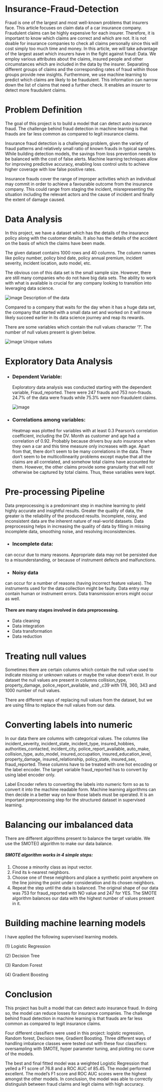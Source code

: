 # Insurance-Fraud-Detection
Fraud is one of the largest and most well-known problems that insurers face. This article focuses on claim data of a car insurance company. Fraudulent claims can be highly expensive for each insurer. Therefore, it is important to know which claims are correct and which are not. It is not doable for insurance companies to check all claims personally since this will cost simply too much time and money. In this article, we will take advantage of the largest asset which insurers have in the fight against fraud: Data. We employ various attributes about the claims, insured people and other circumstances which are included in the data by the insurer. Separating different groups of claims and the corresponding rates of fraud within those groups provide new insights.
Furthermore, we use machine learning to predict which claims are likely to be fraudulent. This information can narrow down the list of claims that need a further check. It enables an insurer to detect more fraudulent claims.
# Problem Definition
The goal of this project is to build a model that can detect auto insurance fraud. The challenge behind fraud detection in machine learning is that frauds are far less common as compared to legit insurance claims.

Insurance fraud detection is a challenging problem, given the variety of fraud patterns and relatively small ratio of known frauds in typical samples. While building detection models, the savings from loss prevention needs to be balanced with the cost of false alerts. Machine learning techniques allow for improving predictive accuracy, enabling loss control units to achieve higher coverage with low false positive rates.

Insurance frauds cover the range of improper activities which an individual may commit in order to achieve a favourable outcome from the insurance company. This could range from staging the incident, misrepresenting the situation including the relevant actors and the cause of incident and finally the extent of damage caused.
# Data Analysis
In this project, we have a dataset which has the details of the insurance policy along with the customer details. It also has the details of the accident on the basis of which the claims have been made.

The given dataset contains 1000 rows and 40 columns. The column names like policy number, policy bind date, policy annual premium, incident severity, incident location, auto model, etc.

The obvious con of this data set is the small sample size. However, there are still many companies who do not have big data sets. The ability to work with what is available is crucial for any company looking to transition into leveraging data science.

![image](https://github.com/PurvaKolhe/Insurance-Fraud-Detection/assets/93534668/43cc4704-2f89-41bd-973c-6cfd03b0e5bd)
                                            Description of the data

Compared to a company that waits for the day when it has a huge data set, the company that started with a small data set and worked on it will more likely succeed earlier in its data science journey and reap its rewards.

There are some variables which contain the null values character ‘?’. The number of null values present is given below.

![image](https://github.com/PurvaKolhe/Insurance-Fraud-Detection/assets/93534668/e6a226d2-0bdf-4528-9f4a-8f954bf5e96e)
  Unique values

# Exploratory Data Analysis
* ### Dependent Variable:
  Exploratory data analysis was conducted starting with the dependent variable, Fraud_reported. There were 247 frauds and 753 non-frauds. 24.7% of the data were frauds while 75.3% were non-fraudulent claims.

  ![image](https://github.com/PurvaKolhe/Insurance-Fraud-Detection/assets/93534668/c3cca6f0-f1ec-4912-9abb-5860ddd8efd5)
 * ### Correlations among variables:
   Heatmap was plotted for variables with at least 0.3 Pearson’s correlation coefficient, including the DV. Month as customer and age had a correlation of 0.92. Probably because drivers buy auto insurance when they own a car and this time measure only increases with age. Apart from that, there don’t seem to be many correlations in the data. There don’t seem to be multicollinearity problems except maybe that all the claims are all correlated, and somehow total claims have accounted for them. However, the other claims provide some granularity that will not otherwise be captured by total claims. Thus, these variables were kept.
# Pre-processing Pipeline
Data preprocessing is a predominant step in machine learning to yield highly accurate and insightful results. Greater the quality of data, the greater is the reliability of the produced results. Incomplete, noisy, and inconsistent data are the inherent nature of real-world datasets. Data preprocessing helps in increasing the quality of data by filling in missing incomplete data, smoothing noise, and resolving inconsistencies.
* ### Incomplete data:
can occur due to many reasons. Appropriate data may not be persisted due to a misunderstanding, or because of instrument defects and malfunctions.
* ### Noisy data
can occur for a number of reasons (having incorrect feature values). The instruments used for the data collection might be faulty. Data entry may contain human or instrument errors. Data transmission errors might occur as well.
#### There are many stages involved in data preprocessing.
* Data cleaning
* Data integration
* Data transformation
* Data reduction
# Treating null values
Sometimes there are certain columns which contain the null value used to indicate missing or unknown values or maybe the value doesn’t exist. In our dataset the null values are present in columns collision_type, property_damage, police_report_available, and _c39 with 178, 360, 343 and 1000 number of null values.

There are different ways of replacing null values from the dataset, but we are using fillna to replace the null values from our data.
# Converting labels into numeric
In our data there are columns with categorical values. The columns like incident_severity, incident_state, incident_type, insured_hobbies, authorities_contacted, incident_city, police_report_available, auto_make, collision_type, auto_model, insured_occupation, insured_education_level, property_damage, insured_relationship, policy_state, insured_sex, fraud_reported. These columns have to be treated with one hot encoding or the label encoder. The target variable fraud_reported has to convert by using label encoder only.

Label Encoder refers to converting the labels into numeric form so as to convert it into the machine readable form. Machine learning algorithms can then decide in a better way on how those labels must be operated. It is an important preprocessing step for the structured dataset in supervised learning.
# Balancing our imbalanced data
There are different algorithms present to balance the target variable. We use the SMOTE() algorithm to make our data balance.
##### SMOTE algorithm works in 4 simple steps:
1. Choose a minority class as input vector.
2. Find its k-nearest neighbors.
3. Choose one of these neighbors and place a synthetic point anywhere on the line joining the point under consideration and its chosen neighbors.
4. Repeat the step until the data is balanced.
The original shape of our data was 753 for fraud_reported with NO value and 247 for YES. The SMOTE algorithm balances our data with the highest number of values present in it.
# Building machine learning models
I have applied the following supervised learning models.

(1) Logistic Regression

(2) Decision Tree

(3) Random Forest

(4) Gradient Boosting
# Conclusion
This project has built a model that can detect auto insurance fraud. In doing so, the model can reduce losses for insurance companies. The challenge behind fraud detection in machine learning is that frauds are far less common as compared to legit insurance claims.

Four different classifiers were used in this project: logistic regression, Random forest, Decision tree, Gradient Boosting. Three different ways of handling imbalance classes were tested out with these four classifiers: oversampling with SMOTE, hyper parameter tuning, and plotting roc curve of the models.

The best and final fitted model was a weighted Logistic Regression that yelled a F1 score of 76.8 and a ROC AUC of 85.45. The model performed excellent. The model’s F1 score and ROC AUC scores were the highest amongst the other models. In conclusion, the model was able to correctly distinguish between fraud claims and legit claims with high accuracy.

